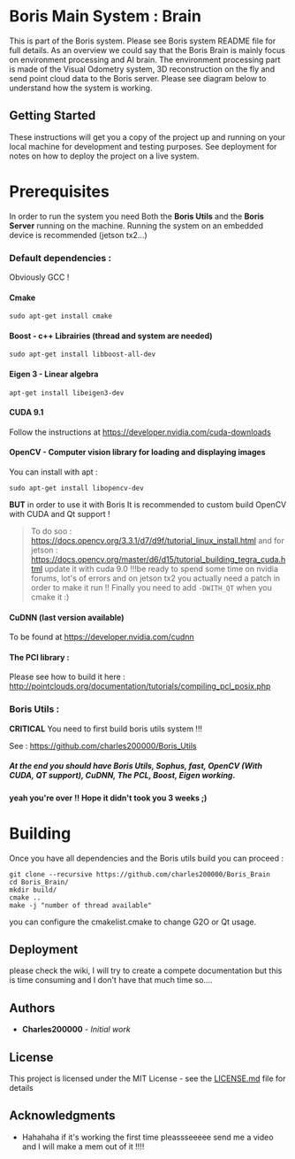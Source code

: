 ﻿# Boris Main System : Brain

This is part of the Boris system. Please see Boris system README file for full details.
As an overview we could say that the Boris Brain is mainly focus on environment processing and AI brain. The environment processing part is made of the Visual Odometry system, 3D reconstruction on the fly and send point cloud data to the Boris server.
Please see diagram below to understand how the system is working.

## Getting Started

These instructions will get you a copy of the project up and running on your local machine for development and testing purposes. See deployment for notes on how to deploy the project on a live system.

# Prerequisites

In order to run the system you need Both the **Boris Utils** and the **Boris Server** running on the machine. Running the system on an embedded device is recommended (jetson tx2...)

### Default dependencies :

Obviously GCC !
 
 #### Cmake
	sudo apt-get install cmake
    
#### Boost - c++ Librairies (thread and system are needed)

	sudo apt-get install libboost-all-dev

#### Eigen 3 - Linear algebra

    apt-get install libeigen3-dev

#### CUDA 9.1
Follow the instructions at https://developer.nvidia.com/cuda-downloads

#### OpenCV - Computer vision library for loading and displaying images
You can install with apt :
```
sudo apt-get install libopencv-dev
```
**BUT** in order to use it with Boris
It is recommended to custom build OpenCV with CUDA and Qt support !

> To do soo :
> https://docs.opencv.org/3.3.1/d7/d9f/tutorial_linux_install.html
> and for jetson : https://docs.opencv.org/master/d6/d15/tutorial_building_tegra_cuda.html update it with cuda 9.0
> !!!be ready to spend some time on nvidia forums, lot's of errors and on jetson tx2 you actually need a patch in order to make it run !!
> Finally you need to add `-DWITH_QT` when you cmake it :)

 
#### CuDNN (last version available)
To be found at https://developer.nvidia.com/cudnn

 #### The PCl library :

Please see how to build it here : 
http://pointclouds.org/documentation/tutorials/compiling_pcl_posix.php

### Boris Utils :
**CRITICAL**
You need to first build boris utils system !!!

See : https://github.com/charles200000/Boris_Utils

##### At the end you should have Boris Utils, Sophus, fast, OpenCV (With CUDA, QT support), CuDNN, The PCL, Boost, Eigen working.
####  yeah you're over !! Hope it didn't took you 3 weeks ;)

# Building

Once you have all dependencies and the Boris utils build you can proceed :

```
git clone --recursive https://github.com/charles200000/Boris_Brain
cd Boris_Brain/
mkdir build/
cmake ..
make -j "number of thread available"
```
you can configure the cmakelist.cmake to change G2O or Qt usage.

## Deployment
please check the wiki, I will try to create a compete documentation but this is time consuming and I don't have that much time so....


## Authors

* **Charles200000** - *Initial work*

## License

This project is licensed under the MIT License - see the [LICENSE.md](LICENSE.md) file for details

## Acknowledgments

* Hahahaha if it's working the first time pleassseeeee send me a video and I will make a mem out of it !!!!
